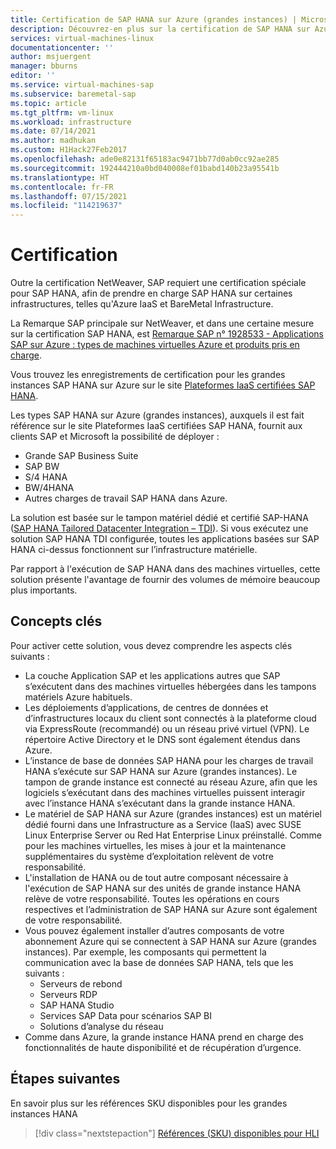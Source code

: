 ```yaml
---
title: Certification de SAP HANA sur Azure (grandes instances) | Microsoft Docs
description: Découvrez-en plus sur la certification de SAP HANA sur Azure (grandes instances).
services: virtual-machines-linux
documentationcenter: ''
author: msjuergent
manager: bburns
editor: ''
ms.service: virtual-machines-sap
ms.subservice: baremetal-sap
ms.topic: article
ms.tgt_pltfrm: vm-linux
ms.workload: infrastructure
ms.date: 07/14/2021
ms.author: madhukan
ms.custom: H1Hack27Feb2017
ms.openlocfilehash: ade0e82131f65183ac9471bb77d0ab0cc92ae285
ms.sourcegitcommit: 192444210a0bd040008ef01babd140b23a95541b
ms.translationtype: HT
ms.contentlocale: fr-FR
ms.lasthandoff: 07/15/2021
ms.locfileid: "114219637"
---
```

# <a name="certification"></a>Certification

Outre la certification NetWeaver, SAP requiert une certification spéciale pour SAP HANA, afin de prendre en charge SAP HANA sur certaines infrastructures, telles qu'Azure IaaS et BareMetal Infrastructure.

La Remarque SAP principale sur NetWeaver, et dans une certaine mesure sur la certification SAP HANA, est [Remarque SAP n° 1928533 - Applications SAP sur Azure : types de machines virtuelles Azure et produits pris en charge](https://launchpad.support.sap.com/#/notes/1928533).

Vous trouvez les enregistrements de certification pour les grandes instances SAP HANA sur Azure sur le site [Plateformes IaaS certifiées SAP HANA](https://www.sap.com/dmc/exp/2014-09-02-hana-hardware/enEN/iaas.html#categories=Microsoft%20Azure). 

Les types SAP HANA sur Azure (grandes instances), auxquels il est fait référence sur le site Plateformes IaaS certifiées SAP HANA, fournit aux clients SAP et Microsoft la possibilité de déployer :

- Grande SAP Business Suite
- SAP BW
- S/4 HANA
- BW/4HANA
- Autres charges de travail SAP HANA dans Azure. 

La solution est basée sur le tampon matériel dédié et certifié SAP-HANA ([SAP HANA Tailored Datacenter Integration – TDI](https://scn.sap.com/docs/DOC-63140)). Si vous exécutez une solution SAP HANA TDI configurée, toutes les applications basées sur SAP HANA ci-dessus fonctionnent sur l’infrastructure matérielle.

Par rapport à l'exécution de SAP HANA dans des machines virtuelles, cette solution présente l'avantage de fournir des volumes de mémoire beaucoup plus importants. 

## <a name="key-concepts"></a>Concepts clés

Pour activer cette solution, vous devez comprendre les aspects clés suivants :

- La couche Application SAP et les applications autres que SAP s’exécutent dans des machines virtuelles hébergées dans les tampons matériels Azure habituels.
- Les déploiements d’applications, de centres de données et d’infrastructures locaux du client sont connectés à la plateforme cloud via ExpressRoute (recommandé) ou un réseau privé virtuel (VPN). Le répertoire Active Directory et le DNS sont également étendus dans Azure.
- L’instance de base de données SAP HANA pour les charges de travail HANA s’exécute sur SAP HANA sur Azure (grandes instances). Le tampon de grande instance est connecté au réseau Azure, afin que les logiciels s’exécutant dans des machines virtuelles puissent interagir avec l’instance HANA s’exécutant dans la grande instance HANA.
- Le matériel de SAP HANA sur Azure (grandes instances) est un matériel dédié fourni dans une Infrastructure as a Service (IaaS) avec SUSE Linux Enterprise Server ou Red Hat Enterprise Linux préinstallé. Comme pour les machines virtuelles, les mises à jour et la maintenance supplémentaires du système d’exploitation relèvent de votre responsabilité.
- L'installation de HANA ou de tout autre composant nécessaire à l'exécution de SAP HANA sur des unités de grande instance HANA relève de votre responsabilité. Toutes les opérations en cours respectives et l’administration de SAP HANA sur Azure sont également de votre responsabilité.
- Vous pouvez également installer d’autres composants de votre abonnement Azure qui se connectent à SAP HANA sur Azure (grandes instances). Par exemple, les composants qui permettent la communication avec la base de données SAP HANA, tels que les suivants :        
    - Serveurs de rebond
    - Serveurs RDP
    - SAP HANA Studio
    - Services SAP Data pour scénarios SAP BI
    - Solutions d’analyse du réseau
- Comme dans Azure, la grande instance HANA prend en charge des fonctionnalités de haute disponibilité et de récupération d’urgence.

## <a name="next-steps"></a>Étapes suivantes

En savoir plus sur les références SKU disponibles pour les grandes instances HANA

> [!div class="nextstepaction"]
> [Références (SKU) disponibles pour HLI](hana-available-skus.md)
